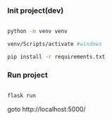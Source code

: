 ### Init project(dev)
```bash

python -m venv venv

venv/Scripts/activate #windows

pip install -r requirements.txt

```
### Run project
```bash

flask run

```
goto http://localhost:5000/
